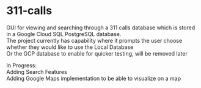 # 311-calls

GUI for viewing and searching through a 311 calls database which is stored in a Google Cloud SQL PostgreSQL database. <br />
The project currently has capability where it prompts the user choose whether they would like to use the Local Database <br />
Or the GCP database to enable for quicker testing, will be removed later

In Progress: <br />
Adding Search Features <br />
Adding Google Maps implementation to be able to visualize on a map <br />
